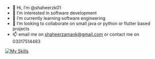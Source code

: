 - 👋 Hi, I’m @shaheerzk01
- 👀 I’m interested in software development
- 🌱 I’m currently learning software engineering
- 💞️ I’m looking to collaborate on small java or python or flutter based projects
- 📫 email me on shaheerzamank@gmail.com or contact me on 03317514483

<!---
shaheerzk01/shaheerzk01 is a ✨ special ✨ repository because its `README.md` (this file) appears on your GitHub profile.
You can click the Preview link to take a look at your changes.
--->

[![My Skills](https://skillicons.dev/icons?i=js,html,css,wasm)](https://skillicons.dev)
